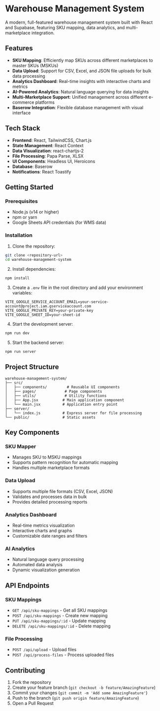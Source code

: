 # Warehouse Management System

A modern, full-featured warehouse management system built with React and Supabase, featuring SKU mapping, data analytics, and multi-marketplace integration.

## Features

- **SKU Mapping**: Efficiently map SKUs across different marketplaces to master SKUs (MSKUs)
- **Data Upload**: Support for CSV, Excel, and JSON file uploads for bulk data processing
- **Analytics Dashboard**: Real-time insights with interactive charts and metrics
- **AI-Powered Analytics**: Natural language querying for data insights
- **Multi-Marketplace Support**: Unified management across different e-commerce platforms
- **Baserow Integration**: Flexible database management with visual interface

## Tech Stack

- **Frontend**: React, TailwindCSS, Chart.js
- **State Management**: React Context
- **Data Visualization**: react-chartjs-2
- **File Processing**: Papa Parse, XLSX
- **UI Components**: Headless UI, Heroicons
- **Database**: Baserow
- **Notifications**: React Toastify

## Getting Started

### Prerequisites

- Node.js (v14 or higher)
- npm or yarn
- Google Sheets API credentials (for WMS data)

### Installation

1. Clone the repository:
```bash
git clone <repository-url>
cd warehouse-management-system
```

2. Install dependencies:
```bash
npm install
```

3. Create a `.env` file in the root directory and add your environment variables:
```env
VITE_GOOGLE_SERVICE_ACCOUNT_EMAIL=your-service-account@project.iam.gserviceaccount.com
VITE_GOOGLE_PRIVATE_KEY=your-private-key
VITE_GOOGLE_SHEET_ID=your-sheet-id
```

4. Start the development server:
```bash
npm run dev
```

5. Start the backend server:
```bash
npm run server
```

## Project Structure

```
warehouse-management-system/
├── src/
│   ├── components/         # Reusable UI components
│   ├── pages/             # Page components
│   ├── utils/             # Utility functions
│   ├── App.jsx           # Main application component
│   └── main.jsx          # Application entry point
├── server/
│   └── index.js          # Express server for file processing
└── public/               # Static assets
```

## Key Components

### SKU Mapper
- Manages SKU to MSKU mappings
- Supports pattern recognition for automatic mapping
- Handles multiple marketplace formats

### Data Upload
- Supports multiple file formats (CSV, Excel, JSON)
- Validates and processes data in bulk
- Provides detailed processing reports

### Analytics Dashboard
- Real-time metrics visualization
- Interactive charts and graphs
- Customizable date ranges and filters

### AI Analytics
- Natural language query processing
- Automated data analysis
- Dynamic visualization generation

## API Endpoints

### SKU Mappings
- `GET /api/sku-mappings` - Get all SKU mappings
- `POST /api/sku-mappings` - Create new mapping
- `PUT /api/sku-mappings/:id` - Update mapping
- `DELETE /api/sku-mappings/:id` - Delete mapping

### File Processing
- `POST /api/upload` - Upload files
- `POST /api/process-files` - Process uploaded files

## Contributing

1. Fork the repository
2. Create your feature branch (`git checkout -b feature/AmazingFeature`)
3. Commit your changes (`git commit -m 'Add some AmazingFeature'`)
4. Push to the branch (`git push origin feature/AmazingFeature`)
5. Open a Pull Request


